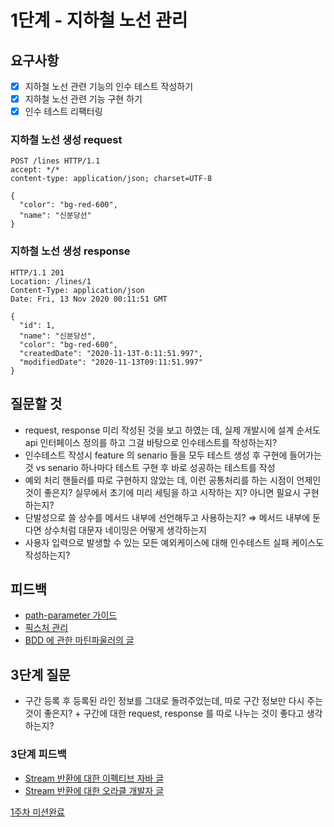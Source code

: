 # 1단계 - 지하철 노선 관리
## 요구사항
- [X]  지하철 노선 관련 기능의 인수 테스트 작성하기
- [X]  지하철 노선 관련 기능 구현 하기
- [X]  인수 테스트 리팩터링

### 지하철 노선 생성 request

```
POST /lines HTTP/1.1
accept: */*
content-type: application/json; charset=UTF-8

{
  "color": "bg-red-600",
  "name": "신분당선"
}
```

### 지하철 노선 생성 response

```
HTTP/1.1 201
Location: /lines/1
Content-Type: application/json
Date: Fri, 13 Nov 2020 00:11:51 GMT

{
  "id": 1,
  "name": "신분당선",
  "color": "bg-red-600",
  "createdDate": "2020-11-13T-0:11:51.997",
  "modifiedDate": "2020-11-13T09:11:51.997"
}
```

## 질문할 것
- request, response 미리 작성된 것을 보고 하였는 데, 실제 개발시에 설계 순서도 api 인터페이스 정의를 하고 그걸 바탕으로 인수테스트를 작성하는지?
- 인수테스트 작성시 feature 의 senario 들을 모두 테스트 생성 후 구현에 들어가는 것 vs senario 하나마다 테스트 구현 후 바로 성공하는 테스트를 작성
- 예외 처리 핸들러를 따로 구현하지 않았는 데, 이런 공통처리를 하는 시점이 언제인 것이 좋은지? 실무에서 초기에 미리 세팅을 하고 시작하는 지? 아니면 필요시 구현하는지?
- 단발성으로 쓸 상수를 메서드 내부에 선언해두고 사용하는지? ⇒ 메서드 내부에 둔다면 상수처럼 대문자 네이밍은 어떻게 생각하는지
- 사용자 입력으로 발생할 수 있는 모든 예외케이스에 대해 인수테스트 실패 케이스도 작성하는지?

## 피드백
- [path-parameter 가이드](https://github.com/rest-assured/rest-assured/wiki/Usage#path-parameters)
- [픽스처 관리](https://jobjava00.github.io/book/xunit/08/)
- [BDD 에 관한 마틴파울러의 글](https://martinfowler.com/bliki/GivenWhenThen.html)

## 3단계 질문
- 구간 등록 후 등록된 라인 정보를 그대로 돌려주었는데, 따로 구간 정보만 다시 주는 것이 좋은지? + 구간에 대한 request, response 를 따로 나누는 것이 좋다고 생각하는지?

### 3단계 피드백
- [Stream 반환에 대한 이펙티브 자바 글](https://jaehun2841.github.io/2019/02/16/effective-java-item47/)
- [Stream 반환에 대한 오라클 개발자 글](https://stackoverflow.com/questions/24676877/should-i-return-a-collection-or-a-stream/24679745#24679745)

[1주차 미션완료](https://github.com/next-step/atdd-subway-map/tree/pch8388)